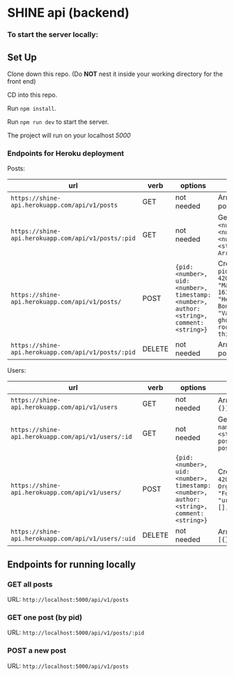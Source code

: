 # SHINE api (backend)

### To start the server locally:
## Set Up

Clone down this repo. (Do **NOT** nest it inside your working directory for the front end)

CD into this repo.

Run `npm install`.

Run `npm run dev` to start the server.

The project will run on your localhost *5000*

### Endpoints for Heroku deployment

Posts:

| url | verb | options | sample response |
| ----|------|---------|---------------- |
| `https://shine-api.herokuapp.com/api/v1/posts` | GET | not needed | Array of all existing posts: `[{}, {}]` |
| `https://shine-api.herokuapp.com/api/v1/posts/:pid` | GET | not needed | Get one post: `{pid: <number>, uid: <number>, timestamp: <number>, author: <string>, replies: Array<any>}` |
| `https://shine-api.herokuapp.com/api/v1/posts/` | POST | `{pid: <number>, uid: <number>, timestamp: <number>, author: <string>, comment: <string>}` | Create new post: `{ pid: 1003,uid: 42003,author: "Marceline",timestamp: 1618485896651,title: "Hello, Bonnibel",content: "Vampires can't beat ghosts. It's like a rock-paper-scissors thing.",replies: []}` | 
| `https://shine-api.herokuapp.com/api/v1/posts/:pid` | DELETE | not needed | Array of all remaining posts: `[{}, {}]` |

Users:

| url | verb | options | sample response |
| ----|------|---------|---------------- |
| `https://shine-api.herokuapp.com/api/v1/users` | GET | not needed | Array of all existing users: `[{}, {}]` |
| `https://shine-api.herokuapp.com/api/v1/users/:id` | GET | not needed | Get one user: `{uid: <number>, name: <string>, screenName: <string>, password: <string>, postsLiked: <array>, postsSaved: <array>}` |
| `https://shine-api.herokuapp.com/api/v1/users/` | POST | `{pid: <number>, uid: <number>, timestamp: <number>, author: <string>, comment: <string>}` | Create new user: `{ uid: 42001,name: "Leia Organa",screenName: "ForceQueen",password: "urMyOnlyHope2021",postsLiked: [],postsSaved: []` | 
| `https://shine-api.herokuapp.com/api/v1/users/:uid` | DELETE | not needed | Array of all remaining posts: `[{}, {}]` |


## Endpoints for running locally

### GET all posts
URL: `http://localhost:5000/api/v1/posts`

### GET one post (by pid)
URL: `http://localhost:5000/api/v1/posts/:pid`

### POST a new post
URL: `http://localhost:5000/api/v1/posts`

